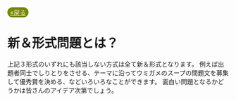 <a style="background-color:#728905;color:blanchedalmond;padding:3px 6px;border-radius:20px;" href="javascript:window.history.back();">«戻る</a>

# 新＆形式問題とは？
上記３形式のいずれにも該当しない方式は全て新＆形式となります。
例えば出題者同士でしりとりをさせる、テーマに沿ってウミガメのスープの問題文を募集して優秀賞を決める、などいろいろなことができます。
面白い問題となるかどうかは皆さんのアイデア次第でしょう。
